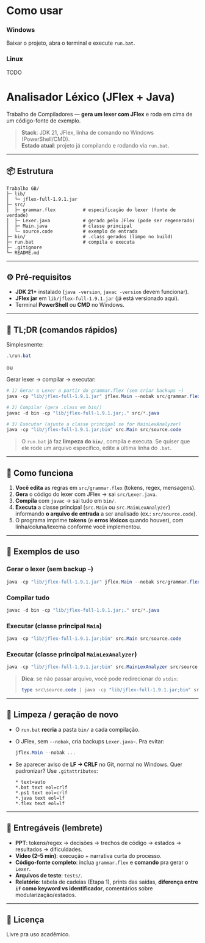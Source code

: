 # Como usar

### Windows
Baixar o projeto, abra o terminal e execute `run.bat`.

### Linux
TODO

# Analisador Léxico (JFlex + Java)

Trabalho de Compiladores — **gera um lexer com JFlex** e roda em cima de um código-fonte de exemplo.

> **Stack**: JDK 21, JFlex, linha de comando no Windows (PowerShell/CMD).  
> **Estado atual**: projeto já compilando e rodando via `run.bat`.  

---

## 📦 Estrutura

```
Trabalho GB/
├─ lib/
│  └─ jflex-full-1.9.1.jar
├─ src/
│  ├─ grammar.flex          # especificação do lexer (fonte de verdade)
│  ├─ Lexer.java            # gerado pelo JFlex (pode ser regenerado)
│  ├─ Main.java             # classe principal
│  └─ source.code           # exemplo de entrada
├─ bin/                     # .class gerados (limpo no build)
├─ run.bat                  # compila e executa
├─ .gitignore
└─ README.md
```

---

## ⚙️ Pré-requisitos

* **JDK 21+** instalado (`java -version`, `javac -version` devem funcionar).
* **JFlex jar** em `lib/jflex-full-1.9.1.jar` (já está versionado aqui).
* Terminal **PowerShell** ou **CMD** no Windows.

---

## 🚀 TL;DR (comandos rápidos)

Simplesmente:

```powershell
.\run.bat
```
ou 

Gerar lexer → compilar → executar:

```powershell
# 1) Gerar o Lexer a partir do grammar.flex (sem criar backups ~)
java -cp "lib/jflex-full-1.9.1.jar" jflex.Main --nobak src/grammar.flex

# 2) Compilar (gera .class em bin/)
javac -d bin -cp "lib/jflex-full-1.9.1.jar;." src/*.java

# 3) Executar (ajuste a classe principal se for MainLexAnalyzer)
java -cp "lib/jflex-full-1.9.1.jar;bin" src.Main src/source.code
```

> O `run.bat` já faz **limpeza do `bin/`**, compila e executa. Se quiser que ele rode um arquivo específico, edite a última linha do `.bat`.

---

## 🧩 Como funciona

1. **Você edita** as regras em `src/grammar.flex` (tokens, regex, mensagens).
2. **Gera** o código do lexer com JFlex → sai `src/Lexer.java`.
3. **Compila** com `javac` → sai tudo em `bin/`.
4. **Executa** a classe principal (`src.Main` ou `src.MainLexAnalyzer`) informando **o arquivo de entrada** a ser analisado (ex.: `src/source.code`).
5. O programa imprime **tokens** (e **erros léxicos** quando houver), com linha/coluna/lexema conforme você implementou.

---

## 📜 Exemplos de uso

### Gerar o lexer (sem backup `~`)

```powershell
java -cp "lib/jflex-full-1.9.1.jar" jflex.Main --nobak src/grammar.flex
```

### Compilar tudo

```powershell
javac -d bin -cp "lib/jflex-full-1.9.1.jar;." src/*.java
```

### Executar (classe principal `Main`)

```powershell
java -cp "lib/jflex-full-1.9.1.jar;bin" src.Main src/source.code
```

### Executar (classe principal `MainLexAnalyzer`)

```powershell
java -cp "lib/jflex-full-1.9.1.jar;bin" src.MainLexAnalyzer src/source.code
```

> **Dica**: se não passar arquivo, você pode redirecionar do `stdin`:
>
> ```powershell
> type src\source.code | java -cp "lib/jflex-full-1.9.1.jar;bin" src.Main
> ```

---

## 🧹 Limpeza / geração de novo

* O `run.bat` **recria** a pasta `bin/` a cada compilação.
* O JFlex, sem `--nobak`, cria backups `Lexer.java~`. Pra evitar:

  ```powershell
  jflex.Main --nobak ...
  ```
* Se aparecer aviso de **LF → CRLF** no Git, normal no Windows. Quer padronizar? Use `.gitattributes`:

  ```
  * text=auto
  *.bat text eol=crlf
  *.ps1 text eol=crlf
  *.java text eol=lf
  *.flex text eol=lf
  ```

---

## 🧾 Entregáveis (lembrete)

* **PPT**: tokens/regex → decisões → trechos de código → estados → resultados → dificuldades.
* **Vídeo (2–5 min)**: execução + narrativa curta do processo.
* **Código-fonte completo**: inclua `grammar.flex` e **comando** pra gerar o `Lexer`.
* **Arquivos de teste**: `tests/`.
* **Relatório**: tabela de cadeias (Etapa 1), prints das saídas, **diferença entre `if` como keyword vs identificador**, comentários sobre modularização/estados.

---

## 📄 Licença

Livre pra uso acadêmico.
